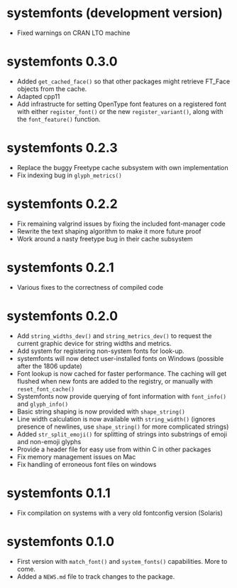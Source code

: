 # systemfonts (development version)

* Fixed warnings on CRAN LTO machine

# systemfonts 0.3.0

* Added `get_cached_face()` so that other packages might retrieve FT_Face 
  objects from the cache.
* Adapted cpp11
* Add infrastructe for setting OpenType font features on a registered font with
  either `register_font()` or the new `register_variant()`, along with the 
  `font_feature()` function.

# systemfonts 0.2.3

* Replace the buggy Freetype cache subsystem with own implementation
* Fix indexing bug in `glyph_metrics()`

# systemfonts 0.2.2

* Fix remaining valgrind issues by fixing the included font-manager code
* Rewrite the text shaping algorithm to make it more future proof
* Work around a nasty freetype bug in their cache subsystem

# systemfonts 0.2.1

* Various fixes to the correctness of compiled code

# systemfonts 0.2.0

* Add `string_widths_dev()` and `string_metrics_dev()` to request the current 
  graphic device for string widths and metrics.
* Add system for registering non-system fonts for look-up.
* systemfonts will now detect user-installed fonts on Windows 
  (possible after the 1806 update)
* Font lookup is now cached for faster performance. The caching will get flushed
  when new fonts are added to the registry, or manually with `reset_font_cache()`
* Systemfonts now provide querying of font information with `font_info()` and 
  `glyph_info()`
* Basic string shaping is now provided with `shape_string()`
* Line width calculation is now available with `string_width()` (ignores 
  presence of newlines, use `shape_string()` for more complicated strings)
* Added `str_split_emoji()` for splitting of strings into substrings of emoji 
  and non-emoji glyphs
* Provide a header file for easy use from within C in other packages
* Fix memory management issues on Mac
* Fix handling of erroneous font files on windows

# systemfonts 0.1.1

* Fix compilation on systems with a very old fontconfig version (Solaris)

# systemfonts 0.1.0

* First version with `match_font()` and `system_fonts()` capabilities. More to
  come.
* Added a `NEWS.md` file to track changes to the package.
